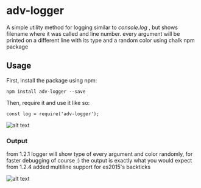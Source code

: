 # adv-logger
A simple utility method for logging similar to *console.log* , but
shows filename where it was called and line number. every argument
will be printed on a different line with its type and a random color
using chalk npm package

## Usage

First, install the package using npm:

`npm install adv-logger --save`

Then, require it and use it like so:

`const log = require('adv-logger');`

![alt text](https://i.imgsafe.org/ba9cec6e8a.png)


### Output
from 1.2.1 logger will show type of every argument and color randomly, for faster debugging of course :)
the output is exactly what you would expect
from 1.2.4 added multiline support for es2015's backticks

![alt text](https://i.imgsafe.org/ba9c47e1d0.png)


